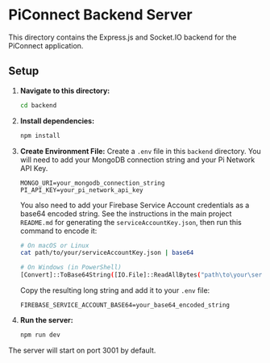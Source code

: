 # PiConnect Backend Server

This directory contains the Express.js and Socket.IO backend for the PiConnect application.

## Setup

1.  **Navigate to this directory:**
    ```bash
    cd backend
    ```

2.  **Install dependencies:**
    ```bash
    npm install
    ```

3.  **Create Environment File:**
    Create a `.env` file in this `backend` directory. You will need to add your MongoDB connection string and your Pi Network API Key.

    ```env
    MONGO_URI=your_mongodb_connection_string
    PI_API_KEY=your_pi_network_api_key
    ```
    
    You also need to add your Firebase Service Account credentials as a base64 encoded string. See the instructions in the main project `README.md` for generating the `serviceAccountKey.json`, then run this command to encode it:
    
    ```bash
    # On macOS or Linux
    cat path/to/your/serviceAccountKey.json | base64
    
    # On Windows (in PowerShell)
    [Convert]::ToBase64String([IO.File]::ReadAllBytes("path\to\your\serviceAccountKey.json"))
    ```
    
    Copy the resulting long string and add it to your `.env` file:
    
    ```env
    FIREBASE_SERVICE_ACCOUNT_BASE64=your_base64_encoded_string
    ```

4.  **Run the server:**
    ```bash
    npm run dev
    ```

The server will start on port 3001 by default.

